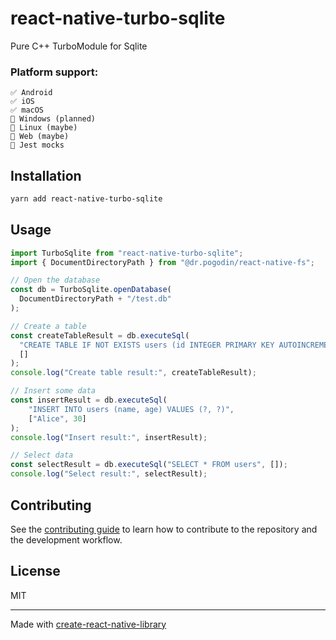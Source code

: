 # react-native-turbo-sqlite

Pure C++ TurboModule for Sqlite

### Platform support:

```
✅ Android
✅ iOS
✅ macOS
🚫 Windows (planned)
🚫 Linux (maybe)
🚫 Web (maybe)
🚫 Jest mocks
```

## Installation

```sh
yarn add react-native-turbo-sqlite
```

## Usage

```js
import TurboSqlite from "react-native-turbo-sqlite";
import { DocumentDirectoryPath } from "@dr.pogodin/react-native-fs";

// Open the database
const db = TurboSqlite.openDatabase(
  DocumentDirectoryPath + "/test.db"
);

// Create a table
const createTableResult = db.executeSql(
  "CREATE TABLE IF NOT EXISTS users (id INTEGER PRIMARY KEY AUTOINCREMENT, name TEXT, age INTEGER)",
  []
);
console.log("Create table result:", createTableResult);

// Insert some data
const insertResult = db.executeSql(
    "INSERT INTO users (name, age) VALUES (?, ?)",
    ["Alice", 30]
);
console.log("Insert result:", insertResult);

// Select data
const selectResult = db.executeSql("SELECT * FROM users", []);
console.log("Select result:", selectResult);
```


## Contributing

See the [contributing guide](CONTRIBUTING.md) to learn how to contribute to the repository and the development workflow.

## License

MIT

---

Made with [create-react-native-library](https://github.com/callstack/react-native-builder-bob)
